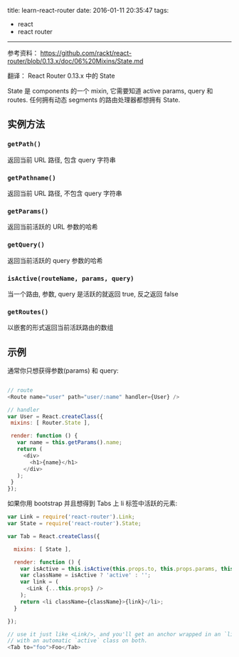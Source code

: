 title: learn-react-router
date: 2016-01-11 20:35:47
tags: 
- react
- react router
---

参考资料： https://github.com/rackt/react-router/blob/0.13.x/doc/06%20Mixins/State.md

翻译： React Router 0.13.x 中的 State

State 是 components 的一个 mixin, 它需要知道 active params, query 和 routes. 任何拥有动态 segments 的路由处理器都想拥有 State.

## 实例方法

### `getPath()`

返回当前 URL 路径, 包含 query 字符串

### `getPathname()`

返回当前 URL 路径, 不包含 query 字符串

### `getParams()`

返回当前活跃的 URL 参数的哈希

### `getQuery()`

返回当前活跃的 query 参数的哈希

### `isActive(routeName, params, query)`

当一个路由, 参数, query 是活跃的就返回 true, 反之返回 false

### `getRoutes()`

以嵌套的形式返回当前活跃路由的数组


## 示例

通常你只想获得参数(params) 和 query:

    
```js

// route
<Route name="user" path="user/:name" handler={User} />

// handler
var User = React.createClass({
 mixins: [ Router.State ],

 render: function () {
   var name = this.getParams().name;
   return (
     <div>
       <h1>{name}</h1>
     </div>
   );
 }
});
```

如果你用 bootstrap 并且想得到 Tabs 上 li 标签中活跃的元素:

```js
var Link = require('react-router').Link;
var State = require('react-router').State;

var Tab = React.createClass({

  mixins: [ State ],

  render: function () {
    var isActive = this.isActive(this.props.to, this.props.params, this.props.query);
    var className = isActive ? 'active' : '';
    var link = (
      <Link {...this.props} />
    );
    return <li className={className}>{link}</li>;
  }

});

// use it just like <Link/>, and you'll get an anchor wrapped in an `li`
// with an automatic `active` class on both.
<Tab to="foo">Foo</Tab>
    
```